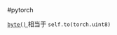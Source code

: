 #pytorch 

[`byte()` ](https://pytorch.org/docs/stable/tensors.html?highlight=byte#torch.Tensor.byte)   相当于 `self.to(torch.uint8)`